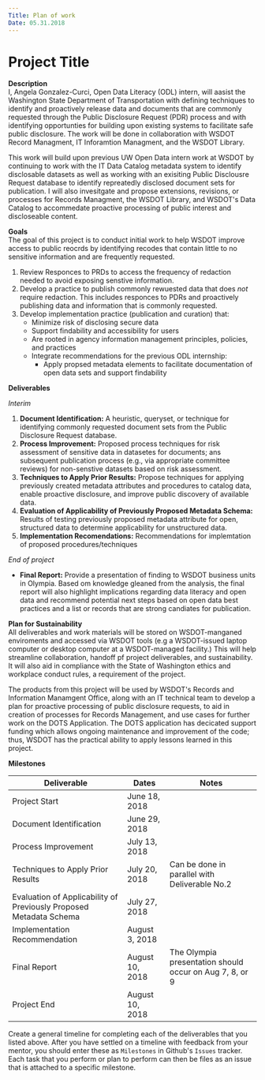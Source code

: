 ```yaml
---
Title: Plan of work
Date: 05.31.2018
---
```


# Project Title

**Description**   
I, Angela Gonzalez-Curci, Open Data Literacy (ODL) intern, will aasist the Washington State Department of Transportation with defining techniques to identify and proactively release data and documents that are commonly requested through the Public Disclosure Request (PDR) process and with identifying opportunties for building upon existing systems to facilitate safe public disclosure. The work will be done in collaboration with WSDOT Record Managment, IT Inforamtion Managment, and the WSDOT Library.

This work will build upon previous UW Open Data intern work at WSDOT by continuing to work with the IT Data Catalog metadata system to identify disclosable datasets as well as working with an exisiting Public Disclousre Request database to identify repreatedly disclosed document sets for  publication. I will also invesitgate and propose extensions, revisions, or processes for Records Managment, the WSDOT Library, and WSDOT's Data Catalog to accommedate proactive processing of public interest and discloseable content.

**Goals**     
The goal of this project is to conduct initial work to help WSDOT improve access to public reocrds by identifying recodes that contain little to no sensitive information and are frequently requested.  

1. Review Responces to PRDs to access the frequency of redaction needed to avoid exposing senstive information. 
2. Develop a practice to publish commonly rewuested data that does _not_ require redaction. This includes responces to PDRs and     proactively publishing data and information that is commonly requested. 
3. Develop implementation practice (publication and curation) that:
    * Minimize risk of disclosing secure data 
    * Support findability and accessibility for users 
    * Are rooted in agency information management principles, policies, and practices 
    * Integrate recommendations for the previous ODL internship:
      * Apply propsed metadata elements to facilitate documentation of open data sets and support findability 


**Deliverables**    

*Interim*     
1. **Document Identification:** A heuristic, queryset, or technique for identifying commonly requested document sets from the Public Disclosure Request database.
2. **Process Improvement:** Proposed process techniques for risk assessment of sensitive data in datasetes for documents; ans subsequent publication process (e.g., via appropriate committee reviews) for non-senstive datasets based on risk assessment. 
3. **Techniques to Apply Prior Results:** Propose techniques for applying previously created metadata attributes and procedures to catalog data, enable proactive disclosure, and improve public discovery of available data. 
4. **Evaluation of Applicability of Previously Proposed Metadata Schema:** Results of testing previously proposed metadata attribute for open, structured  data to determine applicability for unstructured data. 
5. **Implementation Recomendations:** Recommendations for implemtation of proposed procedures/techniques 

*End of project*
* **Final Report:** Provide a presentation of finding to WSDOT business units in Olympia. Based om knowledge gleaned from the analysis, the final report will also highlight implications regarding data literacy and open data and recommend potential next steps based on open data best practices and a list or records that are strong candiates for publication. 

**Plan for Sustainability**       
All deliverables and work materials will be stored on WSDOT-manganed enviroments and accessed via WSDOT tools (e.g a WSDOT-issued laptop computer or desktop computer at a WSDOT-managed facility.) This will help streamline collaboration, handoff pf project deliverables, and sustainability. It will also aid in compliance with the State of Washington ethics and workplace conduct rules, a requirement of the project. 

The products from this project will be used by WSDOT's Records and Information Manamgent Office, along with an IT technical team to develop a plan for proactive processing of public disclosure requests, to aid in creation of processes for Records Management, and use cases for further work on the DOTS Application. The DOTS application has decicated support funding which allows ongoing maintenance and improvement of the code; thus, WSDOT has the practical ability to apply lessons learned in this project.  

**Milestones**  

| **Deliverable**  | **Dates** | **Notes** |
| -----------------| ----------|-----------|
| Project Start | June 18, 2018 |          |
| Document Identification  | June 29, 2018 ||
| Process Improvement | July 13, 2018 |      |
| Techniques to Apply Prior Results | July 20, 2018 | Can be done in parallel with Deliverable No.2 |
| Evaluation of Applicability of Previously Proposed Metadata Schema | July 27, 2018 | |
| Implementation Recommendation | August 3, 2018 ||
| Final Report | August 10, 2018 | The Olympia presentation should occur on Aug 7, 8, or 9 |
| Project End | August 10, 2018 | |

Create a general timeline for completing each of the deliverables that you listed above. After you have settled on a timeline with feedback from your mentor, you should enter these as `Milestones` in Github's `Issues` tracker. Each task that you perform or plan to perform can then be files as an issue that is attached to a specific milestone.
